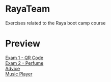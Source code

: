 # RayaTeam
Exercises related to the Raya boot camp course

# Preview
[Exam 1 - QR Code](https://mortezanabavi.github.io/RayaTeam/exam%201/index.html)<br/>
[Exam 2 - Perfume](https://mortezanabavi.github.io/RayaTeam/exam%202/index.html)<br/>
[Advice](https://mortezanabavi.github.io/RayaTeam/advice/index.html)<br/>
[Music Player](https://mortezanabavi.github.io/RayaTeam/music%20player/index.html)
